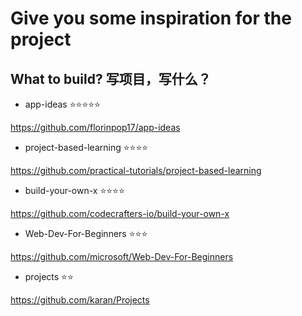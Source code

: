 # Give you some inspiration for the project

## What to build? 写项目，写什么？

+ app-ideas ⭐⭐⭐⭐⭐

https://github.com/florinpop17/app-ideas

+ project-based-learning ⭐⭐⭐⭐

https://github.com/practical-tutorials/project-based-learning

+ build-your-own-x ⭐⭐⭐⭐

https://github.com/codecrafters-io/build-your-own-x

+ Web-Dev-For-Beginners ⭐⭐⭐

https://github.com/microsoft/Web-Dev-For-Beginners

+ projects ⭐⭐

https://github.com/karan/Projects

​
